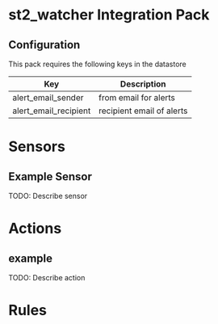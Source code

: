 # st2_watcher Integration Pack

## Configuration
This pack requires the following keys in the datastore

| Key                       | Description                    |
| ---                       | ---                            |
| alert_email_sender        | from email for alerts          |
| alert_email_recipient     | recipient email of alerts      |

# Sensors

## Example Sensor
TODO: Describe sensor


# Actions

## example
TODO: Describe action

# Rules


